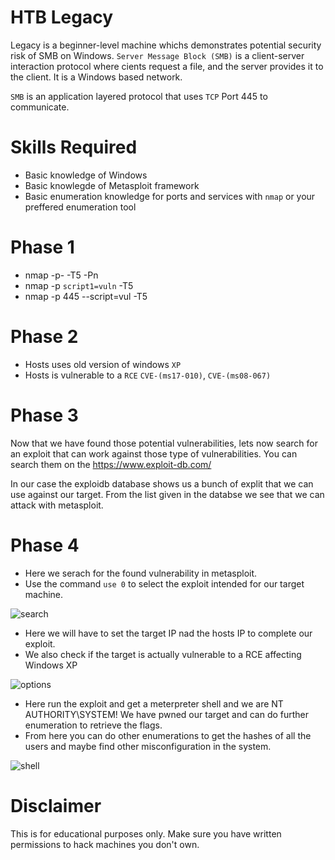 # HTB Legacy


Legacy is a beginner-level machine whichs demonstrates potential security risk of SMB on Windows.
``Server Message Block (SMB)`` is a client-server interaction protocol where cients request a file, and the server provides it to the client. It is a Windows based network.

```SMB``` is an application layered protocol that uses ```TCP``` Port 445 to communicate.


# Skills Required
 * Basic knowledge of Windows
 * Basic knowlegde of Metasploit framework
 * Basic enumeration knowledge for ports and services with ```nmap``` or your preffered enumeration tool
 
# Phase 1 

* nmap -p- -T5 -Pn <IP>
* nmap -p <discovered port> ```script1=vuln``` -T5 <IP>
* nmap -p 445 --script=vul -T5 <IP>

# Phase 2 

* Hosts uses old version of windows ```XP```
* Hosts is vulnerable to a ```RCE``` ```CVE-(ms17-010)```, ```CVE-(ms08-067)```


# Phase 3 

Now that we have found those potential vulnerabilities, lets now search for an exploit that can work against those type of vulnerabilities. You can search them on the https://www.exploit-db.com/

In our case the exploidb database shows us a bunch of explit that we can use against our target. From the list given in the databse we see that we can attack with metasploit.


# Phase 4

* Here we serach for the found vulnerability in metasploit.
* Use the command ```use 0``` to select the exploit intended for our target machine.

![search](https://user-images.githubusercontent.com/61636217/184237225-632223dd-6845-4d68-a3c0-a355b55399f1.png)

* Here we will have to set the target IP nad the hosts IP to complete our exploit.
* We also check if the target is actually vulnerable to a RCE affecting Windows XP

![options](https://user-images.githubusercontent.com/61636217/184237651-8444026e-dfcc-4e34-812b-07b4f1e71da6.png)

* Here run the exploit and get a meterpreter shell and we are NT AUTHORITY\SYSTEM! We have pwned our target and can do further enumeration to retrieve the flags.
* From here you can do other enumerations to get the hashes of all the users and maybe find other misconfiguration in the system.

![shell](https://user-images.githubusercontent.com/61636217/184238127-bba2fe98-ce95-421c-b936-76b0dd299de3.png)


# Disclaimer

This is for educational purposes only. Make sure you have written permissions to hack machines you don't own.
